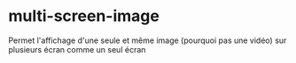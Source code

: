 # multi-screen-image
Permet l'affichage d'une seule et même image (pourquoi pas une vidéo) sur plusieurs écran comme un seul écran
